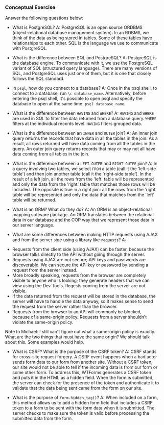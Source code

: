 ### Conceptual Exercise

Answer the following questions below:

- What is PostgreSQL?
A: PostgreSQL is an open source ORDBMS (object-relational database management system). In an RDBMS, we think of the data as being stored in tables. Some of these tables have relationships to each other. SQL is the language we use to communicate with PostgreSQL.

- What is the difference between SQL and PostgreSQL? 
A: PostgreSQL is the database engine. To communicate with it, we use the PostgreSQL variant of SQL (structured query language). There are many versions of SQL, and PostgreSQL uses just one of them, but it is one that closely follows the SQL standard.

- In `psql`, how do you connect to a database?
A: Once in the psql shell, to connect to a database, run `\c database_name`.  Alternatively, before entering the psql shell, it's possible to open psql and specify the database to open at the same time: `psql database_name`.

- What is the difference between `HAVING` and `WHERE`?
A: `HAVING` and `WHERE` are used in SQL to filter the data returned from a database query. `WHERE` filters at the individual records level. `HAVING` filters grouped data.

- What is the difference between an `INNER` and `OUTER` join?
A: An inner join query returns the records that have data in all the tables in the join. As a result, all rows returned will have data coming from all the tables in the query. 
An outer join query returns records that may or may not all have data coming from all tables in the join. 

- What is the difference between a `LEFT OUTER` and `RIGHT OUTER` join?
A: In a query involving two tables, we select `FROM` a table (call it the 'left-side table') and then join another table (call it the 'right-side table'). In the result of a left join, all the rows from the 'left' table will be represented and only the data from the 'right' table that matches those rows will be included. The opposite is true in a right join: all the rows from the 'right' table will be represented and only the data that matches from the 'left' table will be returned.

- What is an ORM? What do they do?
A: An ORM is an object-relational mapping software package. An ORM translates between the relational data in our database and the OOP way that we represent those data in our server language.

- What are some differences between making HTTP requests using AJAX 
  and from the server side using a library like `requests`?
A: 
* Requests from the client side (using AJAX) can be faster, because the browser talks directly to the API without going through the server.
* Requests using AJAX are not secure; API keys and passwords are discoverable.  We can secure the API key or password by sending a request from the server instead. 
* More broadly speaking, requests from the browser are completely visible to anyone who is looking; they generate headers that we can view using the Dev Tools.  Reqests coming from the server are not visible.
* If the data returned from the request will be stored in the database, the server will have to handle the data anyway, so it makes sense to send the request from the server rather than the browser.
* Requests from the browser to an API will commonly be blocked, because of a same-origin policy. Requests from a server shouldn't violate the same-origin policy.

Note to Michael: I still can't figure out what a same-origin policy is exactly. What are the two things that must have the same origin? We should talk about this. Some examples would help. 

- What is CSRF? What is the purpose of the CSRF token?
A: CSRF stands for cross-site request forgery. A CSRF event happens when a bad actor sends form data to our form from another site. Without a CSRF token, our site would not be able to tell if the incoming data is from our form or some other form.
To address this, WTForms generates a CSRF token and puts it in the HTML as a hidden field.  When the form is submitted, the server can check for the presence of the token and authenticate it to validate that the data being sent came from the form on our site.

- What is the purpose of `form.hidden_tag()`?
A: When included on a form, this method allows us to add a hidden form field that includes a CSRF token to a form to be sent with the form data when it is submitted. The server checks to make sure the token is valid before processing the submitted data from the form.